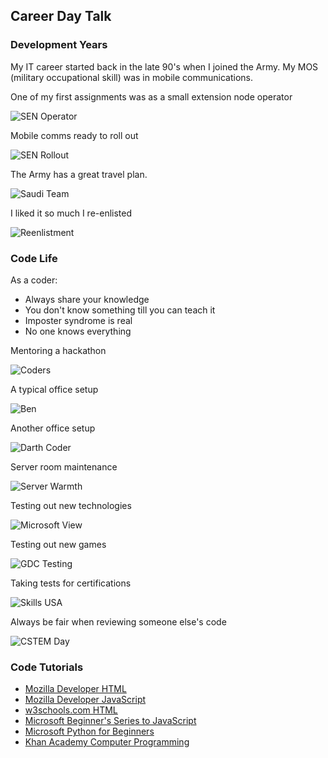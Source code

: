 ## Career Day Talk

### Development Years

My IT career started back in the late 90's when I joined the Army. My MOS \(military occupational skill\) was in mobile communications. 

One of my first assignments was as a small extension node operator

![SEN Operator](images/sen_operator.jpg "SEN Operator")

Mobile comms ready to roll out

![SEN Rollout](images/sen_rollout.jpg)

The Army has a great travel plan.

![Saudi Team](images/saudi_team.jpg)

I liked it so much I re\-enlisted

![Reenlistment](images/reenlistment.jpg)

### Code Life

As a coder: 

- Always share your knowledge
- You don't know something till you can teach it
- Imposter syndrome is real
- No one knows everything

Mentoring a hackathon

![Coders](images/coders.jpg)

A typical office setup

![Ben](images/dark_ben.JPG)

Another office setup

![Darth Coder](images/darth_coder.jpg)

Server room maintenance

![Server Warmth](images/server_warmth.jpg)

Testing out new technologies

![Microsoft View](images/microsoft_view.jpg)

Testing out new games

![GDC Testing](images/gdc_testing.jpg)

Taking tests for certifications

![Skills USA](images/skillsusa.jpg)

Always be fair when reviewing someone else's code

![CSTEM Day](images/roboplay_judge.jpg)


### Code Tutorials
- [Mozilla Developer HTML](https://developer.mozilla.org/en-US/docs/Learn/HTML)
- [Mozilla Developer JavaScript](https://developer.mozilla.org/en-US/docs/Web/JavaScript)
- [w3schools.com HTML](https://www.w3schools.com/html/default.asp)
- [Microsoft Beginner's Series to JavaScript](https://www.youtube.com/playlist?list=PLlrxD0HtieHhW0NCG7M536uHGOtJ95Ut2)
- [Microsoft Python for Beginners](https://www.youtube.com/playlist?list=PLlrxD0HtieHhS8VzuMCfQD4uJ9yne1mE6)
- [Khan Academy Computer Programming](https://www.khanacademy.org/computing/computer-programming)




